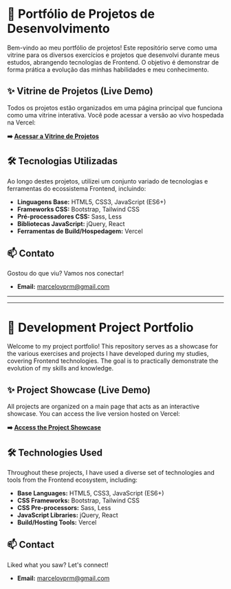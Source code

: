 # 🚀 Portfólio de Projetos de Desenvolvimento

Bem-vindo ao meu portfólio de projetos! Este repositório serve como uma vitrine para os diversos exercícios e projetos que desenvolvi durante meus estudos, abrangendo tecnologias de Frontend. O objetivo é demonstrar de forma prática a evolução das minhas habilidades e meu conhecimento.

## ✨ Vitrine de Projetos (Live Demo)

Todos os projetos estão organizados em uma página principal que funciona como uma vitrine interativa. Você pode acessar a versão ao vivo hospedada na Vercel:

**➡️ [Acessar a Vitrine de Projetos](https://moferaisreal.github.io/)**

## 🛠️ Tecnologias Utilizadas

Ao longo destes projetos, utilizei um conjunto variado de tecnologias e ferramentas do ecossistema Frontend, incluindo:

* **Linguagens Base:** HTML5, CSS3, JavaScript (ES6+)
* **Frameworks CSS:** Bootstrap, Tailwind CSS
* **Pré-processadores CSS:** Sass, Less
* **Bibliotecas JavaScript:** jQuery, React
* **Ferramentas de Build/Hospedagem:** Vercel

## 📫 Contato

Gostou do que viu? Vamos nos conectar!

* **Email:** marcelovprm@gmail.com

---
---

# 🚀 Development Project Portfolio

Welcome to my project portfolio! This repository serves as a showcase for the various exercises and projects I have developed during my studies, covering Frontend technologies. The goal is to practically demonstrate the evolution of my skills and knowledge.

## ✨ Project Showcase (Live Demo)

All projects are organized on a main page that acts as an interactive showcase. You can access the live version hosted on Vercel:

**➡️ [Access the Project Showcase](https://moferaisreal.github.io/)**

## 🛠️ Technologies Used

Throughout these projects, I have used a diverse set of technologies and tools from the Frontend ecosystem, including:

* **Base Languages:** HTML5, CSS3, JavaScript (ES6+)
* **CSS Frameworks:** Bootstrap, Tailwind CSS
* **CSS Pre-processors:** Sass, Less
* **JavaScript Libraries:** jQuery, React
* **Build/Hosting Tools:** Vercel

## 📫 Contact

Liked what you saw? Let's connect!

* **Email:** marcelovprm@gmail.com
